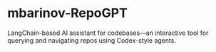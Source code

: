 # mbarinov-RepoGPT
LangChain-based AI assistant for codebases—an interactive tool for querying and navigating repos using Codex-style agents.
